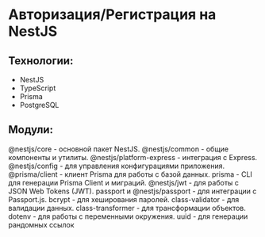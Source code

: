 # Авторизация/Регистрация на NestJS


## Технологии:
- NestJS
- TypeScript
- Prisma
- PostgreSQL

## Модули:
@nestjs/core - основной пакет NestJS.
@nestjs/common - общие компоненты и утилиты.
@nestjs/platform-express - интеграция с Express.
@nestjs/config - для управления конфигурациями приложения.
@prisma/client - клиент Prisma для работы с базой данных.
prisma - CLI для генерации Prisma Client и миграций.
@nestjs/jwt - для работы с JSON Web Tokens (JWT).
passport и @nestjs/passport - для интеграции с Passport.js.
bcrypt - для хеширования паролей.
class-validator - для валидации данных.
class-transformer - для трансформации объектов.
dotenv - для работы с переменными окружения.
uuid - для генерации рандомных ссылок

